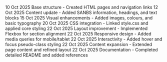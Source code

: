 10 Oct 2025
Base structure - Created HTML pages and navigation links
12 Oct 2025
Content update - Added SANBS information, headings, and text blocks
15 Oct 2025
Visual enhancements - Added images, colours, and basic typography
20 Oct 2025
CSS integration - Linked style.css and applied core styling
22 Oct 2025
Layout improvement - Implemented Flexbox for section alignment
22 Oct 2025
Responsive design - Added media queries for mobile/tablet
22 Oct 2025
Interactivity - Added hover and focus pseudo-class styling
22 Oct 2025
Content expansion - Extended page content and refined layout
22 Oct 2025
Documentation - Completed detailed README and added references











